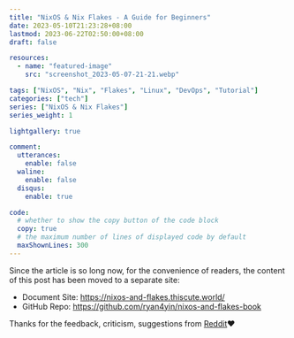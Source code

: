 ```yaml
---
title: "NixOS & Nix Flakes - A Guide for Beginners"
date: 2023-05-10T21:23:28+08:00
lastmod: 2023-06-22T02:50:00+08:00
draft: false

resources:
  - name: "featured-image"
    src: "screenshot_2023-05-07-21-21.webp"

tags: ["NixOS", "Nix", "Flakes", "Linux", "DevOps", "Tutorial"]
categories: ["tech"]
series: ["NixOS & Nix Flakes"]
series_weight: 1

lightgallery: true

comment:
  utterances:
    enable: false
  waline:
    enable: false
  disqus:
    enable: true

code:
  # whether to show the copy button of the code block
  copy: true
  # the maximum number of lines of displayed code by default
  maxShownLines: 300
---
```


Since the article is so long now, for the convenience of readers, the content of this post has been moved to a separate site:

- Document Site: <https://nixos-and-flakes.thiscute.world/>
- GitHub Repo: <https://github.com/ryan4yin/nixos-and-flakes-book>

Thanks for the feedback, criticism, suggestions from [Reddit](https://www.reddit.com/r/NixOS/comments/14fvz1q/comment/jp4xhj3/?context=3)❤️
